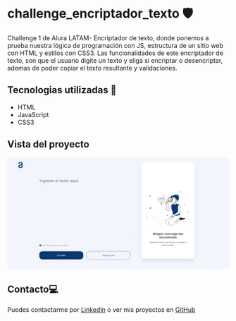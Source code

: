 # challenge_encriptador_texto :shield:
Challenge 1 de Alura LATAM- Encriptador de texto, donde ponemos a prueba nuestra lógica de programación con JS, estructura de un sitio web con HTML y  estilos con CSS3. Las funcionalidades de este encriptador de texto, son que el usuario digite un texto y eliga si encriptar o desencriptar, ademas de poder copiar el texto resultante y validaciones.

## Tecnologias utilizadas :dart:
- HTML
- JavaScript
- CSS3

## Vista del proyecto

![imagen](https://github.com/EstebanHernandez09/challenge_encriptador_texto/blob/2866c7b955296f7bc09a3aeb7144d7364d674f96/Imagenes/preview.png)

## Contacto:computer:

Puedes contactarme por [LinkedIn](https://www.linkedin.com/in/esteban-hernandez-26bb9b1a6) o ver mis proyectos en [GitHub](https://github.com/EstebanHernandez09?tab=repositories)
